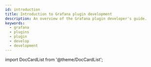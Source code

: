 ```yaml
---
id: introduction
title: Introduction to Grafana plugin development
description: An overview of the Grafana plugin developer's guide.
keywords:
  - grafana
  - plugins
  - plugin
  - develop
  - development
---
```


import DocCardList from '@theme/DocCardList';

<DocCardList />
